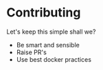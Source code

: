 # Contributing

Let's keep this simple shall we?

* Be smart and sensible
* Raise PR's
* Use best docker practices
